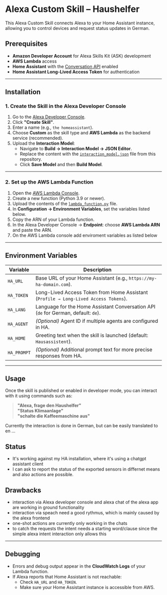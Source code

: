 # Alexa Custom Skill – Haushelfer

This Alexa Custom Skill connects Alexa to your Home Assistant instance, allowing you to control devices and request status updates in German.

## Prerequisites

- **Amazon Developer Account** for Alexa Skills Kit (ASK) development
- **AWS Lambda** access
- **Home Assistant** with the [Conversation API](https://www.home-assistant.io/integrations/conversation/) enabled
- **Home Assistant Long-Lived Access Token** for authentication

---

## Installation

### 1. Create the Skill in the Alexa Developer Console
1. Go to the [Alexa Developer Console](https://developer.amazon.com/alexa/console/ask).
2. Click **"Create Skill"**.
3. Enter a name (e.g., `the homeassistant`).
4. Choose **Custom** as the skill type and **AWS Lambda** as the backend service (recommended).
5. Upload the **Interaction Model**:
   - Navigate to **Build → Interaction Model → JSON Editor**.
   - Replace the content with the [`interaction_model.json`](interaction_model.json) file from this repository.
   - Click **Save Model** and then **Build Model**.

---

### 2. Set up the AWS Lambda Function
1. Open the [AWS Lambda Console](https://console.aws.amazon.com/lambda/).
2. Create a new function (Python 3.9 or newer).
3. Upload the contents of the [`lambda_function.py`](lambda_function.py) file.
4. In **Configuration → Environment Variables**, set the variables listed below.
5. Copy the ARN of your Lambda function.
6. In the Alexa Developer Console → **Endpoint**: choose **AWS Lambda ARN** and paste the ARN.
7. On the AWS Lambda console add enviroment variables as listed below 

---

## Environment Variables

| Variable   | Description |
|------------|-------------|
| `HA_URL`   | Base URL of your Home Assistant (e.g., `https://my-ha-domain.com`). |
| `HA_TOKEN` | Long-Lived Access Token from Home Assistant (`Profile → Long-Lived Access Tokens`). |
| `HA_LANG`  | Language for the Home Assistant Conversation API (`de` for German, default: `de`). |
| `HA_AGENT` | *(Optional)* Agent ID if multiple agents are configured in HA. |
| `HA_HOME`  | Greeting text when the skill is launched (default: `Hausassistent`). |
| `HA_PROMPT`| *(Optional)* Additional prompt text for more precise responses from HA. |

---

## Usage

Once the skill is published or enabled in developer mode, you can interact with it using commands such as:

> **"Alexa, frage den Haushelfer"**  
> **"Status Klimaanlage"**  
> **"schalte die Kaffeemaschine aus"**

Currently the interaction is done in German, but can be easily translated to en ...

## Status

- It's working against my HA installation, where it's using a chatgpt assistant client
- I can ask to report the status of the exported sensors in differnet means and also actions are possible.

## Drawbacks

- interaction via Alexa developer console and alexa chat of the alexa app are working in ground functionality
- interaction via speach need a good rythmus, which is mainly caused by the alexa frontend
- one-shot actions are currently only working in the chats
- to catch the requests the intent needs a starting word/clause since the simple alexa intent interaction only allows this
  
---

## Debugging

- Errors and debug output appear in the **CloudWatch Logs** of your Lambda function.
- If Alexa reports that Home Assistant is not reachable:
  - Check `HA_URL` and `HA_TOKEN`.
  - Make sure your Home Assistant instance is accessible from AWS.
